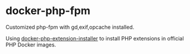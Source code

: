 # docker-php-fpm
Customized php-fpm with gd,exif,opcache installed.

Using [docker-php-extension-installer](https://github.com/mlocati/docker-php-extension-installer) to install PHP extensions in official PHP Docker images.

